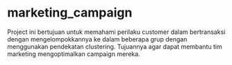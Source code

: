# marketing_campaign
Project ini bertujuan untuk memahami perilaku customer dalam bertransaksi dengan mengelompokkannya ke dalam beberapa grup dengan menggunakan pendekatan clustering. Tujuannya agar dapat membantu tim marketing mengoptimalkan campaign mereka.
